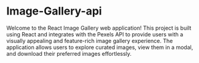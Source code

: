 # Image-Gallery-api
Welcome to the React Image Gallery web application! This project is built using React and integrates with the Pexels API to provide users with a visually appealing and feature-rich image gallery experience. The application allows users to explore curated images, view them in a modal, and download their preferred images effortlessly.
